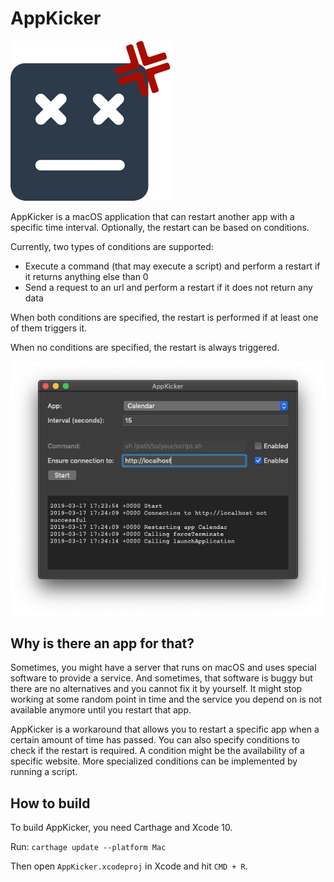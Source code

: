 # AppKicker

![](Icon.png)

AppKicker is a macOS application that can restart another app with a specific time interval. Optionally, the restart can be based on conditions.

Currently, two types of conditions are supported:

* Execute a command (that may execute a script) and perform a restart if it returns anything else than 0
* Send a request to an url and perform a restart if it does not return any data

When both conditions are specified, the restart is performed if at least one of them triggers it.

When no conditions are specified, the restart is always triggered.

![](Screenshot.png)

## Why is there an app for that?
Sometimes, you might have a server that runs on macOS and uses special software to provide a service. And sometimes, that software is buggy but there are no alternatives and you cannot fix it by yourself. It might stop working at some random point in time and the service you depend on is not available anymore until you restart that app.

AppKicker is a workaround that allows you to restart a specific app when a certain amount of time has passed. You can also specify conditions to check if the restart is required. A condition might be the availability of a specific website. More specialized conditions can be implemented by running a script.

## How to build
To build AppKicker, you need Carthage and Xcode 10.

Run:
`carthage update --platform Mac`

Then open `AppKicker.xcodeproj` in Xcode and hit `CMD + R`.